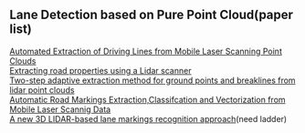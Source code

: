 ## Lane Detection based on Pure Point Cloud(paper list)

[Automated Extraction of Driving Lines from Mobile Laser Scanning Point Clouds](https://www.adv-cartogr-giscience-int-cartogr-assoc.net/1/12/2019/ica-adv-1-12-2019.pdf)  
[Extracting road properties using a Lidar scanner](http://www.math.chalmers.se/~rudemo/Papers/JonathanAhlstedt2014.pdf)  
[Two-step adaptive extraction method for ground points and breaklines from lidar point clouds](https://www.researchgate.net/publication/305768718_Two-step_adaptive_extraction_method_for_ground_points_and_breaklines_from_lidar_point_clouds)  
[Automatic Road Markings Extraction,Classifcation and Vectorization from Mobile Laser Scannig Data](https://www.int-arch-photogramm-remote-sens-spatial-inf-sci.net/XLII-2-W13/1089/2019/isprs-archives-XLII-2-W13-1089-2019.pdf)  
[A new 3D LIDAR-based lane markings recognition approach](https://paperhub.ir/)(need ladder)